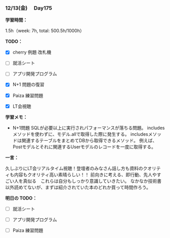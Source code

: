 ### 12/13(金)　 Day175

**学習時間：**

1.5h（week: 7h, total: 500.5h/1000h）

**TODO：**

- [x] cherry 例題 改札機
- [ ] 就活シート
- [ ] アプリ開発プログラム
- [x] N+1 問題の復習
- [x] Paiza 練習問題

- [x] LT会視聴

**学習メモ：**

- N+1問題
  SQLが必要以上に実行されパフォーマンスが落ちる問題。
  includesメソッドを使わずに、モデル.allで取得した際に発生する。
  includesメソッドは関連するテーブルをまとめてDBから取得できるメソッド。
  例えば、Postモデルとそれに関連するUserモデルのレコードを一度に取得する。

**一言：**

久しぶりにLT会リアルタイム視聴！登壇者のみなさん話し方も資料のクオリティも内容もクオリティ高い素晴らしい！！
前向きに考える、即行動、先人やすごい人を真似る　これらは自分もしっかり意識していきたい。
なかなか技術書以外読めてないが、まずは紹介されていた本のどれか買って時間作ろう。

**明日の TODO：**

- [ ] 就活シート
- [ ] アプリ開発プログラム
- [ ] Paiza 練習問題

